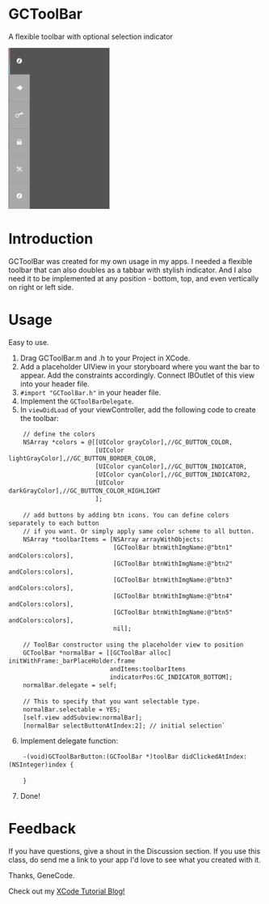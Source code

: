 # GCToolBar
A flexible toolbar with optional selection indicator

<img src="sample.gif" width=200>

# Introduction
GCToolBar was created for my own usage in my apps. I needed a flexible toolbar that can also
doubles as a tabbar with stylish indicator. And I also need it to be implemented at any position -
bottom, top, and even vertically on right or left side.

# Usage
Easy to use. 

1. Drag GCToolBar.m and .h to your Project in XCode.
2. Add a placeholder UIView in your storyboard where you want the bar to appear. Add
the constraints accordingly. Connect IBOutlet of this view into your header file.
3. `#import "GCToolBar.h"` in your header file.
4. Implement the `GCToolBarDelegate`.
5. In `viewDidLoad` of your viewController, add the following code to create the toolbar:
```obj-c
    // define the colors
    NSArray *colors = @[[UIColor grayColor],//GC_BUTTON_COLOR,
                        [UIColor lightGrayColor],//GC_BUTTON_BORDER_COLOR,
                        [UIColor cyanColor],//GC_BUTTON_INDICATOR,
                        [UIColor cyanColor],//GC_BUTTON_INDICATOR2,
                        [UIColor darkGrayColor],//GC_BUTTON_COLOR_HIGHLIGHT
                        ];
    
    // add buttons by adding btn icons. You can define colors separately to each button
    // if you want. Or simply apply same color scheme to all button.
    NSArray *toolbarItems = [NSArray arrayWithObjects:
                             [GCToolBar btnWithImgName:@"btn1" andColors:colors],
                             [GCToolBar btnWithImgName:@"btn2" andColors:colors],
                             [GCToolBar btnWithImgName:@"btn3" andColors:colors],
                             [GCToolBar btnWithImgName:@"btn4" andColors:colors],
                             [GCToolBar btnWithImgName:@"btn5" andColors:colors],
                             nil];
    
    // ToolBar constructor using the placeholder view to position
    GCToolBar *normalBar = [[GCToolBar alloc] initWithFrame:_barPlaceHolder.frame 
    						andItems:toolbarItems 
    						indicatorPos:GC_INDICATOR_BOTTOM];
    normalBar.delegate = self;
    
    // This to specify that you want selectable type.
    normalBar.selectable = YES;
    [self.view addSubview:normalBar];
    [normalBar selectButtonAtIndex:2]; // initial selection`
```
6. Implement delegate function:
```obj-c
    -(void)GCToolBarButton:(GCToolBar *)toolBar didClickedAtIndex:(NSInteger)index {
    
    }
```
7. Done!

# Feedback

If you have questions, give a shout in the Discussion section. If you use this class, 
do send me a link to your app I'd love to see what you created with it. 

Thanks,
GeneCode.

Check out my [XCode Tutorial Blog!](https://xcodenoobies.blogspot.com "XCode Tutorial Blog")
